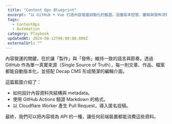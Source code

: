 ```yaml
---
 title: "Content Ops Blueprint"
 excerpt: "以 GitHub + Vue 打造內容營運自動化的藍圖，涵蓋版本控管、審稿與發佈流程。"
 tags:
   - ContentOps
   - Automation
 category: Playbook
 updatedAt: 2024-08-12T00:00:00.000Z
 externalUrl: ""
---
```


內容營運的關鍵，在於讓「製作」與「發佈」維持一致的語言與節奏。透過 GitHub 作為單一真實來源（Single Source of Truth），每一則文章、作品、檔案都能自動版本化，並搭配 Decap CMS 形成簡潔的編輯介面。

這篇藍圖介紹了：

- 如何設計內容資料夾結構與 metadata。
- 使用 GitHub Actions 驗證 Markdown 的格式。
- 以 Cloudflare Worker 產生 Pull Request，導入匿名投稿。

最終，我們可以把內容視為 API 的一種，讓任何前端裝置都能消費這些資料。
